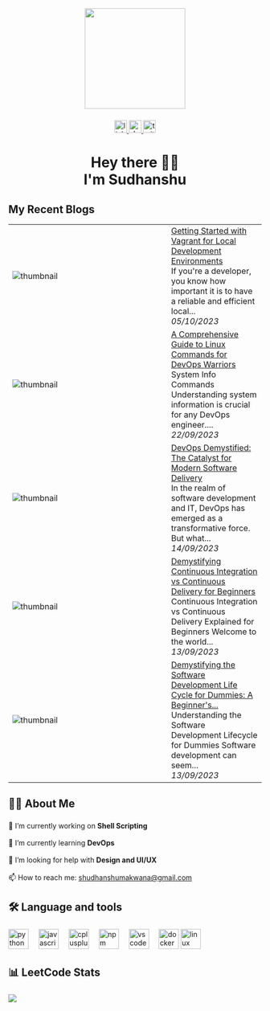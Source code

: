 <div align="center">
  <img height="200" src="https://media.giphy.com/media/v1.Y2lkPTc5MGI3NjExNnRmOThpZ3pxbGs2NndyMnJtaW05NWdtNGI4ZjY2dW15NjU0MnNlOCZlcD12MV9pbnRlcm5hbF9naWZfYnlfaWQmY3Q9Zw/WtTnAfZn6aVJfBzlN3/giphy.gif"  />
</div>

###

<div align="center">
  <a href="https://www.linkedin.com/in/sudhz/" target="_blank">
    <img src="https://img.shields.io/static/v1?message=LinkedIn&logo=linkedin&label=&color=0077B5&logoColor=white&labelColor=&style=for-the-badge" height="25" alt="linkedin logo"  />
  </a>
  <a href="https://dev.to/sudhz_" target="_blank"> <img src="https://img.shields.io/static/v1?message=dev.to&logo=dev.to&label=&color=0A0A0A&logoColor=white&labelColor=&style=for-the-badge" height="25" alt="devto logo"  />
  </a> 
  <a href="https://twitter.com/sudhz_" target="_blank">
    <img src="https://img.shields.io/static/v1?message=Twitter&logo=twitter&label=&color=1DA1F2&logoColor=white&labelColor=&style=for-the-badge" height="25" alt="twitter logo"  />
  </a>
</div>

###

<h1 align="center">Hey there 👋🏻<br>I'm Sudhanshu</h1>

###

## My Recent Blogs


<table>
        <tr>
            <td width="300px"><img src="https://res.cloudinary.com/practicaldev/image/fetch/s--yt58MuRN--/c_imagga_scale,f_auto,fl_progressive,h_420,q_auto,w_1000/https://dev-to-uploads.s3.amazonaws.com/uploads/articles/kvjyy68mco8k2dbmbz9o.png" alt="thumbnail"></td>
            <td>
                <a href="https://dev.to/sudhz_/getting-started-with-vagrant-for-local-development-environments-3hk6">Getting Started with Vagrant for Local Development Environments</a>
                <div>If you&#39;re a developer, you know how important it is to have a reliable and efficient local...</div>
                <div><i>05/10/2023</i></div>
            </td>
        </tr>
        <tr>
            <td width="300px"><img src="https://res.cloudinary.com/practicaldev/image/fetch/s--Ziq6XFGu--/c_imagga_scale,f_auto,fl_progressive,h_420,q_auto,w_1000/https://dev-to-uploads.s3.amazonaws.com/uploads/articles/e3tjtvss4asj3lqlfcag.png" alt="thumbnail"></td>
            <td>
                <a href="https://dev.to/sudhz_/a-comprehensive-guide-to-linux-commands-for-devops-warriors-17ee">A Comprehensive Guide to Linux Commands for DevOps Warriors</a>
                <div>System Info Commands   Understanding system information is crucial for any DevOps engineer....</div>
                <div><i>22/09/2023</i></div>
            </td>
        </tr>
        <tr>
            <td width="300px"><img src="https://res.cloudinary.com/practicaldev/image/fetch/s--TPvQA-H---/c_imagga_scale,f_auto,fl_progressive,h_420,q_auto,w_1000/https://dev-to-uploads.s3.amazonaws.com/uploads/articles/h1gkset7276rk8gsxb9h.png" alt="thumbnail"></td>
            <td>
                <a href="https://dev.to/sudhz_/devops-demystified-the-catalyst-for-modern-software-delivery-546h">DevOps Demystified: The Catalyst for Modern Software Delivery</a>
                <div>In the realm of software development and IT, DevOps has emerged as a transformative force. But what...</div>
                <div><i>14/09/2023</i></div>
            </td>
        </tr>
        <tr>
            <td width="300px"><img src="https://res.cloudinary.com/practicaldev/image/fetch/s--CEBQFEl2--/c_imagga_scale,f_auto,fl_progressive,h_420,q_auto,w_1000/https://dev-to-uploads.s3.amazonaws.com/uploads/articles/n6oj7qyz6yikti17rxwi.png" alt="thumbnail"></td>
            <td>
                <a href="https://dev.to/sudhz_/demystifying-continuous-integration-vs-continuous-delivery-for-beginners-46ml">Demystifying Continuous Integration vs Continuous Delivery for Beginners</a>
                <div>Continuous Integration vs Continuous Delivery Explained for Beginners   Welcome to the world...</div>
                <div><i>13/09/2023</i></div>
            </td>
        </tr>
        <tr>
            <td width="300px"><img src="https://res.cloudinary.com/practicaldev/image/fetch/s--_5qDZKTr--/c_imagga_scale,f_auto,fl_progressive,h_420,q_auto,w_1000/https://dev-to-uploads.s3.amazonaws.com/uploads/articles/qdbi6cmxwpy2k2vvaldw.png" alt="thumbnail"></td>
            <td>
                <a href="https://dev.to/sudhz_/demystifying-the-software-development-life-cycle-for-dummies-a-beginners-guide-2e97">Demystifying the Software Development Life Cycle for Dummies: A Beginner&#39;s...</a>
                <div>Understanding the Software Development Lifecycle for Dummies   Software development can seem...</div>
                <div><i>13/09/2023</i></div>
            </td>
        </tr>
</table>

<h2 align="left">👩‍💻  About Me</h2>

###

<p align="left">🔭 I’m currently working on <strong>Shell Scripting</strong><br><br>🌱 I’m currently learning <strong>DevOps</strong><br><br>🤝 I’m looking for help with <strong>Design and UI/UX</strong><br><br>📫 How to reach me: <a href="mailto:shudhanshumakwana@gmail.com">shudhanshumakwana@gmail.com</a></p>

###

<h2 align="left">🛠 Language and tools</h2>

###

<div align="left">
  <img src="https://cdn.jsdelivr.net/gh/devicons/devicon/icons/python/python-original.svg" height="40" alt="python logo"  />
  <img width="12" />
  <img src="https://cdn.jsdelivr.net/gh/devicons/devicon/icons/javascript/javascript-original.svg" height="40" alt="javascript logo"  />
  <img width="12" />
  <img src="https://cdn.jsdelivr.net/gh/devicons/devicon/icons/cplusplus/cplusplus-original.svg" height="40" alt="cplusplus logo"  />
  <img width="12" />
  <img src="https://cdn.jsdelivr.net/gh/devicons/devicon/icons/npm/npm-original-wordmark.svg" height="40" alt="npm logo"  />
  <img width="12" />
  <img src="https://cdn.jsdelivr.net/gh/devicons/devicon/icons/vscode/vscode-original.svg" height="40" alt="vscode logo"  />
  <img width="12" />
  <img src="https://cdn.jsdelivr.net/gh/devicons/devicon/icons/docker/docker-plain.svg" height="40" alt="docker logo"  />
  <img src="https://cdn.jsdelivr.net/gh/devicons/devicon/icons/linux/linux-original.svg" height="40" alt="linux logo"  />
</div>

###

<h2 align="left">📊 LeetCode Stats</h2>

###

<div align="left">
  <a href="https://www.leetcode.com/sudhz" target="blank"><img align="left" src="https://leetcard.jacoblin.cool/sudhz?ext=activity" /></a>
</div>

###
